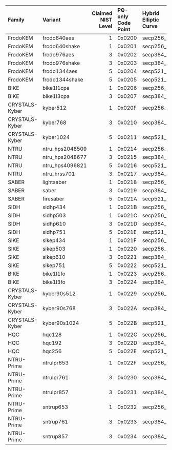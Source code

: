 | Family         | Variant         |   Claimed NIST Level | PQ-only Code Point   | Hybrid Elliptic Curve   | Hybrid Code Point   |
|:---------------|:----------------|---------------------:|:---------------------|:------------------------|:--------------------|
| FrodoKEM       | frodo640aes     |                    1 | 0x0200               | secp256_r1              | 0x2F00              |
| FrodoKEM       | frodo640shake   |                    1 | 0x0201               | secp256_r1              | 0x2F01              |
| FrodoKEM       | frodo976aes     |                    3 | 0x0202               | secp384_r1              | 0x2F02              |
| FrodoKEM       | frodo976shake   |                    3 | 0x0203               | secp384_r1              | 0x2F03              |
| FrodoKEM       | frodo1344aes    |                    5 | 0x0204               | secp521_r1              | 0x2F04              |
| FrodoKEM       | frodo1344shake  |                    5 | 0x0205               | secp521_r1              | 0x2F05              |
| BIKE           | bike1l1cpa      |                    1 | 0x0206               | secp256_r1              | 0x2F06              |
| BIKE           | bike1l3cpa      |                    3 | 0x0207               | secp384_r1              | 0x2F07              |
| CRYSTALS-Kyber | kyber512        |                    1 | 0x020F               | secp256_r1              | 0x2F0F              |
| CRYSTALS-Kyber | kyber768        |                    3 | 0x0210               | secp384_r1              | 0x2F10              |
| CRYSTALS-Kyber | kyber1024       |                    5 | 0x0211               | secp521_r1              | 0x2F11              |
| NTRU           | ntru_hps2048509 |                    1 | 0x0214               | secp256_r1              | 0x2F14              |
| NTRU           | ntru_hps2048677 |                    3 | 0x0215               | secp384_r1              | 0x2F15              |
| NTRU           | ntru_hps4096821 |                    5 | 0x0216               | secp521_r1              | 0x2F16              |
| NTRU           | ntru_hrss701    |                    3 | 0x0217               | secp384_r1              | 0x2F17              |
| SABER          | lightsaber      |                    1 | 0x0218               | secp256_r1              | 0x2F18              |
| SABER          | saber           |                    3 | 0x0219               | secp384_r1              | 0x2F19              |
| SABER          | firesaber       |                    5 | 0x021A               | secp521_r1              | 0x2F1A              |
| SIDH           | sidhp434        |                    1 | 0x021B               | secp256_r1              | 0x2F1B              |
| SIDH           | sidhp503        |                    1 | 0x021C               | secp256_r1              | 0x2F1C              |
| SIDH           | sidhp610        |                    3 | 0x021D               | secp384_r1              | 0x2F1D              |
| SIDH           | sidhp751        |                    5 | 0x021E               | secp521_r1              | 0x2F1E              |
| SIKE           | sikep434        |                    1 | 0x021F               | secp256_r1              | 0x2F1F              |
| SIKE           | sikep503        |                    1 | 0x0220               | secp256_r1              | 0x2F20              |
| SIKE           | sikep610        |                    3 | 0x0221               | secp384_r1              | 0x2F21              |
| SIKE           | sikep751        |                    5 | 0x0222               | secp521_r1              | 0x2F22              |
| BIKE           | bike1l1fo       |                    1 | 0x0223               | secp256_r1              | 0x2F23              |
| BIKE           | bike1l3fo       |                    3 | 0x0224               | secp384_r1              | 0x2F24              |
| CRYSTALS-Kyber | kyber90s512     |                    1 | 0x0229               | secp256_r1              | 0x2F29              |
| CRYSTALS-Kyber | kyber90s768     |                    3 | 0x022A               | secp384_r1              | 0x2F2A              |
| CRYSTALS-Kyber | kyber90s1024    |                    5 | 0x022B               | secp521_r1              | 0x2F2B              |
| HQC            | hqc128          |                    1 | 0x022C               | secp256_r1              | 0x2F2C              |
| HQC            | hqc192          |                    3 | 0x022D               | secp384_r1              | 0x2F2D              |
| HQC            | hqc256          |                    5 | 0x022E               | secp521_r1              | 0x2F2E              |
| NTRU-Prime     | ntrulpr653      |                    1 | 0x022F               | secp256_r1              | 0x2F2F              |
| NTRU-Prime     | ntrulpr761      |                    3 | 0x0230               | secp384_r1              | 0x2F30              |
| NTRU-Prime     | ntrulpr857      |                    3 | 0x0231               | secp384_r1              | 0x2F31              |
| NTRU-Prime     | sntrup653       |                    1 | 0x0232               | secp256_r1              | 0x2F32              |
| NTRU-Prime     | sntrup761       |                    3 | 0x0233               | secp384_r1              | 0x2F33              |
| NTRU-Prime     | sntrup857       |                    3 | 0x0234               | secp384_r1              | 0x2F34              |